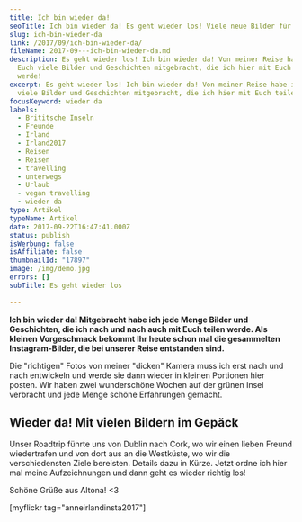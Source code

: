 ```yaml
---
title: Ich bin wieder da!
seoTitle: Ich bin wieder da! Es geht wieder los! Viele neue Bilder für Euch!
slug: ich-bin-wieder-da
link: /2017/09/ich-bin-wieder-da/
fileName: 2017-09---ich-bin-wieder-da.md
description: Es geht wieder los! Ich bin wieder da! Von meiner Reise habe ich
  Euch viele Bilder und Geschichten mitgebracht, die ich hier mit Euch teilen
  werde!
excerpt: Es geht wieder los! Ich bin wieder da! Von meiner Reise habe ich Euch
  viele Bilder und Geschichten mitgebracht, die ich hier mit Euch teilen werde!
focusKeyword: wieder da
labels:
  - Brititsche Inseln
  - Freunde
  - Irland
  - Irland2017
  - Reisen
  - Reisen
  - travelling
  - unterwegs
  - Urlaub
  - vegan travelling
  - wieder da
type: Artikel
typeName: Artikel
date: 2017-09-22T16:47:41.000Z
status: publish
isWerbung: false
isAffiliate: false
thumbnailId: "17897"
image: /img/demo.jpg
errors: []
subTitle: Es geht wieder los
  
---
```


**Ich bin wieder da! Mitgebracht habe ich jede Menge Bilder und Geschichten, die
ich nach und nach auch mit Euch teilen werde. Als kleinen Vorgeschmack bekommt
Ihr heute schon mal die gesammelten Instagram-Bilder, die bei unserer Reise
entstanden sind.**

Die "richtigen" Fotos von meiner "dicken" Kamera muss ich erst nach und nach
entwickeln und werde sie dann wieder in kleinen Portionen hier posten. Wir haben
zwei wunderschöne Wochen auf der grünen Insel verbracht und jede Menge schöne
Erfahrungen gemacht.

## Wieder da! Mit vielen Bildern im Gepäck

Unser Roadtrip führte uns von Dublin nach Cork, wo wir einen lieben Freund
wiedertrafen und von dort aus an die Westküste, wo wir die verschiedensten Ziele
bereisten. Details dazu in Kürze. Jetzt ordne ich hier mal meine Aufzeichnungen
und dann geht es wieder richtig los!

Schöne Grüße aus Altona! &lt;3

[myflickr tag="anneirlandinsta2017"]

  